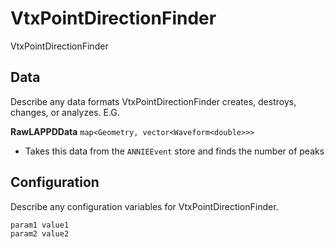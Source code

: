 # VtxPointDirectionFinder

VtxPointDirectionFinder

## Data

Describe any data formats VtxPointDirectionFinder creates, destroys, changes, or analyzes. E.G.

**RawLAPPDData** `map<Geometry, vector<Waveform<double>>>`
* Takes this data from the `ANNIEEvent` store and finds the number of peaks

## Configuration

Describe any configuration variables for VtxPointDirectionFinder.

```
param1 value1
param2 value2
```
